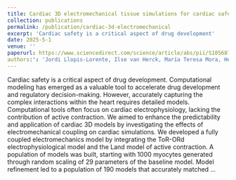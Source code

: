 ```yaml
---
title: Cardiac 3D electromechanical tissue simulations for cardiac safety analysis
collection: publications
permalink: /publication/cardiac-3d-electromechanical
excerpt: 'Cardiac safety is a critical aspect of drug development'
date: 2025-5-1
venue: ''
paperurl: https://www.sciencedirect.com/science/article/abs/pii/S1056871925000577
authors:': 'Jordi Llopis-Lorente, Ilse van Herck, María Teresa Mora, Henrik Finsberg, Cécile Daversin-Catty, Jørgen Dokken, Samuel Wall, Javier Saiz, Hermenegild Arevalo, Beatriz Trenor'
---
```


Cardiac safety is a critical aspect of drug development. Computational modeling has emerged as a valuable tool to accelerate drug development and regulatory decision-making. However, accurately capturing the complex interactions within the heart requires detailed models. Computational tools often focus on cardiac electrophysiology, lacking the contribution of active contraction. We aimed to enhance the predictability and application of cardiac 3D models by investigating the effects of electromechanical coupling on cardiac simulations. We developed a fully coupled electromechanics model by integrating the ToR-ORd electrophysiological model and the Land model of active contraction. A population of models was built, starting with 1000 myocytes generated through random scaling of 29 parameters of the baseline model. Model refinement led to a population of 190 models that accurately matched …

